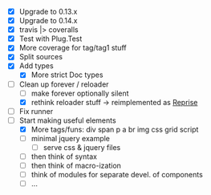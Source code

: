 - [x] Upgrade to 0.13.x
- [x] Upgrade to 0.14.x
- [x] travis |> coveralls
- [x] Test with Plug.Test
- [x] More coverage for tag/tag1 stuff
- [x] Split sources
- [x] Add types
  - [x] More strict Doc types
- [ ] Clean up forever / reloader
  - [ ] make forever optionally silent
  - [x] rethink reloader stuff -> reimplemented as [Reprise]
- [ ] Fix runner
- [ ] Start making useful elements
  - [x] More tags/funs: div span p a br img css grid script
  - [ ] minimal jquery example
    - [ ] serve css & jquery files
  - [ ] then think of syntax
  - [ ] then think of macro-ization
  - [ ] think of modules for separate devel. of components
  - [ ] ...

[Reprise]: http://github.com/herenowcoder/reprise
